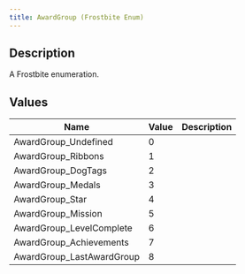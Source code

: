 ```yaml
---
title: AwardGroup (Frostbite Enum)
---
```

## Description

A Frostbite enumeration.

## Values

| Name                       | Value | Description |
| -------------------------- | ----- | ----------- |
| AwardGroup\_Undefined      | 0     |             |
| AwardGroup\_Ribbons        | 1     |             |
| AwardGroup\_DogTags        | 2     |             |
| AwardGroup\_Medals         | 3     |             |
| AwardGroup\_Star           | 4     |             |
| AwardGroup\_Mission        | 5     |             |
| AwardGroup\_LevelComplete  | 6     |             |
| AwardGroup\_Achievements   | 7     |             |
| AwardGroup\_LastAwardGroup | 8     |             |
